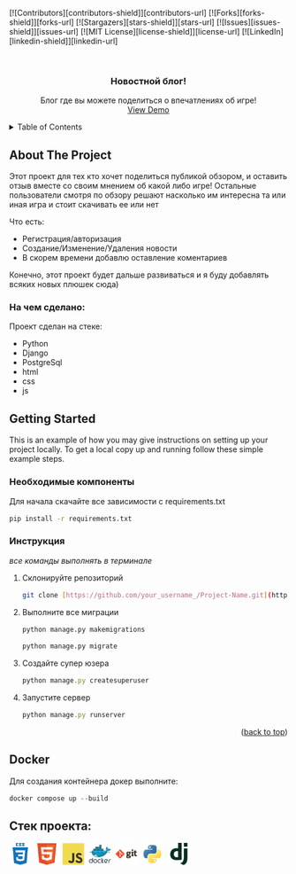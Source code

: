 
[![Contributors][contributors-shield]][contributors-url]
[![Forks][forks-shield]][forks-url]
[![Stargazers][stars-shield]][stars-url]
[![Issues][issues-shield]][issues-url]
[![MIT License][license-shield]][license-url]
[![LinkedIn][linkedin-shield]][linkedin-url]



<!-- PROJECT LOGO -->
<br />
<div align="center">


  <h3 align="center">Новостной блог!</h3>

  <p align="center">
    Блог где вы можете поделиться о впечатлениях об игре!
    </br>
      <a href="https://github.com/othneildrew/Best-README-Template">View Demo</a>
  </p>
</div>



<!-- TABLE OF CONTENTS -->
<details>
  <summary>Table of Contents</summary>
  <ol>
    <li>
      <a href="#about-the-project">About The Project</a>
      <ul>
        <li><a href="#built-with">Built With</a></li>
      </ul>
    </li>
    <li>
      <a href="#getting-started">Getting Started</a>
      <ul>
        <li><a href="#prerequisites">Prerequisites</a></li>
        <li><a href="#installation">Installation</a></li>
      </ul>
    </li>
    <li><a href="#usage">Usage</a></li>
    <li><a href="#roadmap">Roadmap</a></li>
    <li><a href="#contributing">Contributing</a></li>
    <li><a href="#license">License</a></li>
    <li><a href="#contact">Contact</a></li>
    <li><a href="#acknowledgments">Acknowledgments</a></li>
  </ol>
</details>



<!-- ABOUT THE PROJECT -->
## About The Project



Этот проект для тех кто хочет поделиться публикой обзором, и оставить отзыв вместе со своим мнением об какой либо игре! Остальные пользователи смотря по обзору решают насколько им интересна та или иная игра и стоит скачивать ее или нет

Что есть:
* Регистрация/авторизация
* Создание/Изменение/Удаления новости
* В скорем времени добавлю оставление коментариев

Конечно, этот проект будет дальше развиваться и я буду добавлять всяких новых плюшек сюда)





### На чем сделано:

Проект сделан на стеке:
* Python
* Django
* PostgreSql
* html
* css
* js



<!-- GETTING STARTED -->
## Getting Started

This is an example of how you may give instructions on setting up your project locally.
To get a local copy up and running follow these simple example steps.

### Необходимые компоненты

Для начала скачайте все зависимости с requirements.txt
  ```sh
  pip install -r requirements.txt
  ```

### Инструкция

_все команды выполнять в терминале_


1. Склонируйте репозиторий
   ```sh
   git clone [https://github.com/your_username_/Project-Name.git](https://github.com/Xammirz/django_blog)
   ```
2. Выполните все миграции
   ```sh
   python manage.py makemigrations
   ```
   ```sh
   python manage.py migrate
   ```
3. Создайте супер юзера
   ```js
   python manage.py createsuperuser
   ```
3. Запустите сервер
   ```js
   python manage.py runserver
   ```
<p align="right">(<a href="#readme-top">back to top</a>)</p>



<!-- USAGE EXAMPLES -->
## Docker

Для создания контейнера докер выполните:
   ```js
   docker compose up --build
   ```
## Стек проекта:
  <img src="https://github.com/devicons/devicon/blob/master/icons/css3/css3-plain-wordmark.svg"  title="CSS3" alt="CSS" width="40" height="40"/>&nbsp;
  <img src="https://github.com/devicons/devicon/blob/master/icons/html5/html5-original.svg" title="HTML5" alt="HTML" width="40" height="40"/>&nbsp;
  <img src="https://github.com/devicons/devicon/blob/master/icons/javascript/javascript-original.svg" title="JavaScript" alt="JavaScript" width="40" height="40"/>&nbsp;
  <img src="https://github.com/devicons/devicon/blob/master/icons/docker/docker-original-wordmark.svg" title="Docker"  alt="Docker" width="40" height="40"/>&nbsp;
  <img src="https://github.com/devicons/devicon/blob/master/icons/git/git-original-wordmark.svg" title="Git" alt="Git" width="40" height="40"/>&nbsp;
  <img src="https://github.com/devicons/devicon/blob/master/icons/python/python-original.svg" title="Python" alt="Python" width="40" height="40"/>&nbsp;
  <img src="https://github.com/devicons/devicon/blob/master/icons/django/django-plain.svg" title="Django" alt="Django" width="40" height="40"/>&nbsp;






